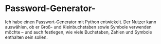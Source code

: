 # Password-Generator-
Ich habe einen Passwort-Generator mit Python entwickelt. Der Nutzer kann auswählen, ob er Groß- und Kleinbuchstaben sowie Symbole verwenden möchte – und auch festlegen, wie viele Buchstaben, Zahlen und Symbole enthalten sein sollen.

